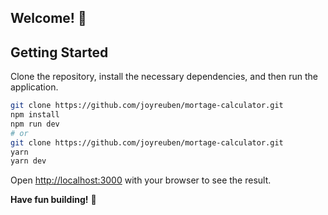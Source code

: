 ## Welcome! 👋

## Getting Started

Clone the repository, install the necessary dependencies, and then run the application.

```bash
git clone https://github.com/joyreuben/mortage-calculator.git
npm install
npm run dev
# or
git clone https://github.com/joyreuben/mortage-calculator.git
yarn
yarn dev
```

Open [http://localhost:3000](http://localhost:3000) with your browser to see the result. 

**Have fun building!** 🚀
